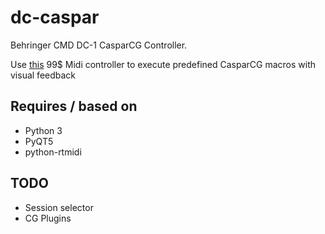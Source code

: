 dc-caspar
=========

Behringer CMD DC-1 CasparCG Controller.


Use [this](http://www.behringer.com/EN/Products/CMD-DC-1.aspx) 99$ Midi controller to execute predefined CasparCG macros with visual feedback

Requires / based on
-------------------
- Python 3
- PyQT5
- python-rtmidi


TODO
----
- Session selector
- CG Plugins
